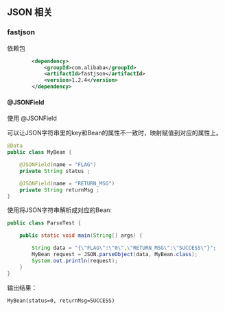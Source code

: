 
## JSON 相关


### fastjson 

依赖包

```xml
        <dependency>
            <groupId>com.alibaba</groupId>
            <artifactId>fastjson</artifactId>
            <version>1.2.4</version>
        </dependency>
```

#### @JSONField

使用 @JSONField

可以让JSON字符串里的key和Bean的属性不一致时，映射赋值到对应的属性上。

```java
@Data
public class MyBean {

    @JSONField(name = "FLAG")
    private String status ;

    @JSONField(name = "RETURN_MSG")
    private String returnMsg ;
}
```

使用将JSON字符串解析成对应的Bean:

```java
public class ParseTest {

    public static void main(String[] args) {

        String data = "{\"FLAG\":\"0\",\"RETURN_MSG\":\"SUCCESS\"}";
        MyBean request = JSON.parseObject(data, MyBean.class);
        System.out.println(request);
    }
}
```

输出结果：
```
MyBean(status=0, returnMsg=SUCCESS)
```
